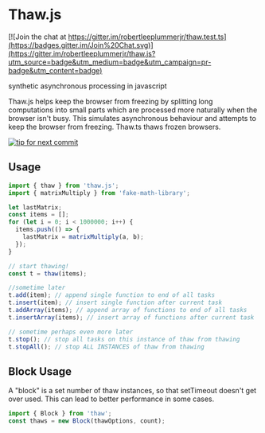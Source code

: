 Thaw.js
=======

[![Join the chat at https://gitter.im/robertleeplummerjr/thaw.test.ts](https://badges.gitter.im/Join%20Chat.svg)](https://gitter.im/robertleeplummerjr/thaw.js?utm_source=badge&utm_medium=badge&utm_campaign=pr-badge&utm_content=badge)

synthetic asynchronous processing in javascript

Thaw.js helps keep the browser from freezing by splitting long computations into small parts which are processed more naturally when the browser isn't busy.  This simulates asynchronous behaviour and attempts to keep the browser from freezing.  Thaw.ts thaws frozen browsers.

[![tip for next commit](http://prime4commit.com/projects/176.svg)](http://prime4commit.com/projects/176)


## Usage
```ts
import { thaw } from 'thaw.js';
import { matrixMultiply } from 'fake-math-library';

let lastMatrix;
const items = [];
for (let i = 0; i < 1000000; i++) {
  items.push(() => {
    lastMatrix = matrixMultiply(a, b);
  });
}

// start thawing!
const t = thaw(items);

//sometime later
t.add(item); // append single function to end of all tasks
t.insert(item); // insert single function after current task
t.addArray(items); // append array of functions to end of all tasks
t.insertArray(items); // insert array of functions after current task

// sometime perhaps even more later
t.stop(); // stop all tasks on this instance of thaw from thawing
t.stopAll(); // stop ALL INSTANCES of thaw from thawing
```

## Block Usage
A "block" is a set number of thaw instances, so that setTimeout doesn't get over used.  This can lead to better performance in some cases.
```ts
import { Block } from 'thaw';
const thaws = new Block(thawOptions, count);
``` 
